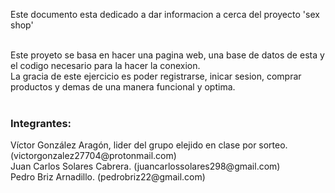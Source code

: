 <p>Este documento esta dedicado a dar informacion a cerca del proyecto 'sex shop'</p>
<br>
Este proyeto se basa en hacer una pagina web, una base de datos de esta y el codigo necesario para la hacer la conexion.
<br>
La gracia de este ejercicio es poder registrarse, inicar sesion, comprar productos y demas de una manera funcional y optima.



<br>
<br>
<h3>Integrantes: </h3>
Víctor González Aragón, lider del grupo elejido en clase por sorteo. (victorgonzalez27704@protonmail.com) 
<br>
Juan Carlos Solares Cabrera. (juancarlossolares298@gmail.com)
<br>
Pedro Briz Arnadillo. (pedrobriz22@gmail.com)



